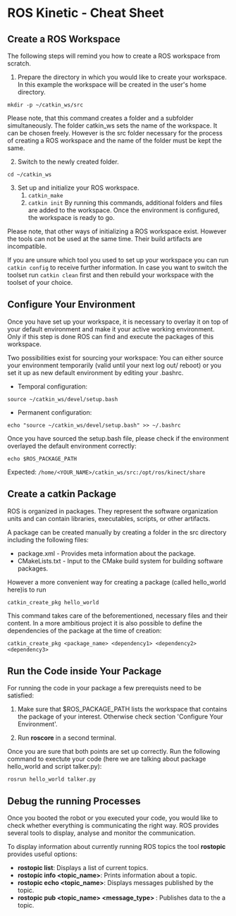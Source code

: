 # ROS Kinetic - Cheat Sheet

## Create a ROS Workspace
The following steps will remind you how to create a ROS workspace from scratch.

1. Prepare the directory in which you would like to create your workspace. In this example the workspace will be created in the user's home directory.
```
mkdir -p ~/catkin_ws/src
```
Please note, that this command creates a folder and a subfolder simultaneously. The folder catkin_ws sets the name of the workspace. It can be chosen freely. However is the src folder necessary for the process of creating a ROS workspace and the name of the folder must be kept the same.

2. Switch to the newly created folder.
```
cd ~/catkin_ws
```

3. Set up and initialize your ROS workspace.
    1. ```catkin_make```
    2. ```catkin init```
By running this commands, additional folders and files are added to the workspace. Once the environment is configured, the workspace is ready to go.

Please note, that other ways of initializing a ROS workspace exist. However the tools can not be used at the same time. Their build artifacts are incompatible. 

If you are unsure which tool you used to set up your workspace you can run ```catkin config``` to receive further information. In case you want to switch the toolset run ```catkin clean``` first and then rebuild your workspace with the toolset of your choice.

## Configure Your Environment
Once you have set up your workspace, it is necessary to overlay it on top of your default environment and make it your active working environment. Only if this step is done ROS can find and execute the packages of this workspace.

Two possibilities exist for sourcing your workspace: You can either source your environment temporarily (valid until your next log out/ reboot) or you set it up as new default environment by editing your .bashrc.

* Temporal configuration:
```
source ~/catkin_ws/devel/setup.bash
```
* Permanent configuration:
```
echo "source ~/catkin_ws/devel/setup.bash" >> ~/.bashrc
```

Once you have sourced the setup.bash file, please check if the environment overlayed the default environment correctly:
```
echo $ROS_PACKAGE_PATH
```

Expected: ```/home/<YOUR_NAME>/catkin_ws/src:/opt/ros/kinect/share```

## Create a catkin Package
ROS is organized in packages. They represent the software organization units and can contain libraries, executables, scripts, or other artifacts.

A package can be created manually by creating a folder in the src directory including the following files:
* package.xml - Provides meta information about the package.
* CMakeLists.txt - Input to the CMake build system for building software packages.

However a more convenient way for creating a package (called hello_world here)is to run
```
catkin_create_pkg hello_world
```
This command takes care of the beforementioned, necessary files and their content. In a more ambitious project it is also possible to define the dependencies of the package at the time of creation:
```
catkin_create_pkg <package_name> <dependency1> <dependency2> <dependency3>
```

## Run the Code inside Your Package
For running the code in your package a few prerequists need to be satisfied: 

1. Make sure that $ROS_PACKAGE_PATH lists the workspace that contains the package of your interest. Otherwise check section 'Configure Your Environment'.

2. Run **roscore** in a second terminal.

Once you are sure that both points are set up correctly. Run the following command to exectute your code (here we are talking about package hello_world and script talker.py):
```
rosrun hello_world talker.py
```

## Debug the running Processes
Once you booted the robot or you executed your code, you would like to check whether everything is communicating the right way. ROS provides several tools to display, analyse and monitor the communication.

To display information about currently running ROS topics the tool **rostopic** provides useful options:
* **rostopic list**: Displays a list of current topics.
* **rostopíc info <topic_name>**: Prints information about a topic.
* **rostopic echo <topic_name>**: Displays messages published by the topic.
* **rostopic pub <topic_name> <message_type> <data>**: Publishes data to the a topic.

 
